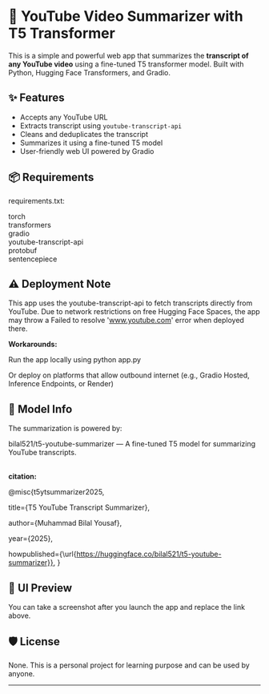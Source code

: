 # 🎥 YouTube Video Summarizer with T5 Transformer

This is a simple and powerful web app that summarizes the **transcript of any YouTube video** using a fine-tuned T5 transformer model. Built with Python, Hugging Face Transformers, and Gradio.

## ✨ Features

- Accepts any YouTube URL
- Extracts transcript using `youtube-transcript-api`
- Cleans and deduplicates the transcript
- Summarizes it using a fine-tuned T5 model
- User-friendly web UI powered by Gradio

## 📦 Requirements
requirements.txt:              

torch                            <br>
transformers                     <br>
gradio                           <br>
youtube-transcript-api           <br>
protobuf                         <br>
sentencepiece                    

## ⚠️ Deployment Note
This app uses the youtube-transcript-api to fetch transcripts directly from YouTube.
Due to network restrictions on free Hugging Face Spaces, the app may throw a Failed to resolve 'www.youtube.com' error when deployed there.

<b> Workarounds:  </b>

Run the app locally using python app.py

Or deploy on platforms that allow outbound internet (e.g., Gradio Hosted, Inference Endpoints, or Render)

## 🤖 Model Info
The summarization is powered by:

bilal521/t5-youtube-summarizer — A fine-tuned T5 model for summarizing YouTube transcripts.

<br>
<b> citation: </b>                                   <br>

@misc{t5ytsummarizer2025,

  title={T5 YouTube Transcript Summarizer},
  
  author={Muhammad Bilal Yousaf},
  
  year={2025},
  
  howpublished={\url{https://huggingface.co/bilal521/t5-youtube-summarizer}},
}


## 📸 UI Preview

You can take a screenshot after you launch the app and replace the link above.

## 🛡️ License
None. This is a personal project for learning purpose and can be used by anyone.


---

